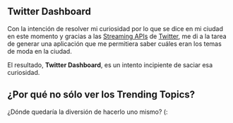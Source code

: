 ## Twitter Dashboard 

Con la intención de resolver mi curiosidad por lo que se dice en mi ciudad en este momento y gracias a las [Streaming APIs](https://dev.twitter.com/docs/streaming-apis "Streaming APIs") de [Twitter](https://twitter.com "Twitter"), me di a la tarea de generar una aplicación que me permitiera saber cuáles eran los temas de moda en la ciudad.

El resultado, **Twitter Dashboard**, es un intento incipiente de saciar esa curiosidad.

## ¿Por qué no sólo ver los Trending Topics?

¿Dónde quedaría la diversión de hacerlo uno mismo? (:
